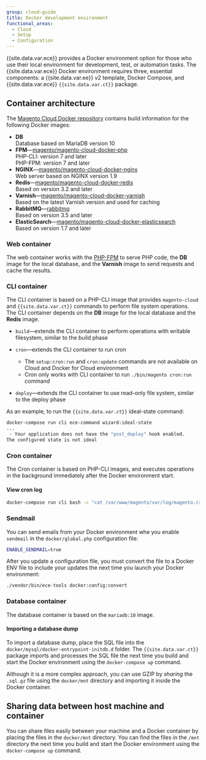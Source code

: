 ```yaml
---
group: cloud-guide
title: Docker development environment
functional_areas:
  - Cloud
  - Setup
  - Configuration
---
```


{{site.data.var.ece}} provides a Docker environment option for those who use their local environment for development, test, or automation tasks. The {{site.data.var.ece}} Docker environment requires three, essential components: a {{site.data.var.ee}} v2 template, Docker Compose, and {{site.data.var.ece}} `{{site.data.var.ct}}` package.

## Container architecture

The [Magento Cloud Docker repository](https://github.com/magento/magento-cloud-docker) contains build information for the following Docker images:

-  **DB**  
    Database based on MariaDB version 10
-  **FPM**—[magento/magento-cloud-docker-php](https://hub.docker.com/r/magento/magento-cloud-docker-php)  
    PHP-CLI: version 7 and later  
    PHP-FPM: version 7 and later  
-  **NGINX**—[magento/magento-cloud-docker-nginx](https://hub.docker.com/r/magento/magento-cloud-docker-nginx)  
    Web server based on NGINX version 1.9
-  **Redis**—[magento/magento-cloud-docker-redis](https://hub.docker.com/r/magento/magento-cloud-docker-redis)  
    Based on version 3.2 and later
-  **Varnish**—[magento/magento-cloud-docker-varnish](https://hub.docker.com/r/magento/magento-cloud-docker-varnish)  
    Based on the latest Varnish version and used for caching
-  **RabbitMQ**—[rabbitmq](https://hub.docker.com/_/rabbitmq)  
    Based on version 3.5 and later
-  **ElasticSearch**—[magento/magento-cloud-docker-elasticsearch](https://hub.docker.com/r/magento/magento-cloud-docker-elasticsearch)  
    Based on version 1.7 and later

### Web container

The web container works with the [PHP-FPM](https://php-fpm.org) to serve PHP code, the **DB** image for the local database, and the **Varnish** image to send requests and cache the results.

### CLI container

The CLI container is based on a PHP-CLI image that provides `magento-cloud` and `{{site.data.var.ct}}` commands to perform file system operations. The CLI container depends on the **DB** image for the local database and the **Redis** image.

-  `build`—extends the CLI container to perform operations with writable filesystem, similar to the build phase
-  `cron`—extends the CLI container to run cron

    -  The `setup:cron:run` and `cron:update` commands are not available on Cloud and Docker for Cloud environment
    -  Cron only works with CLI container to run `./bin/magento cron:run` command

-  `deploy`—extends the CLI container to use read-only file system, similar to the deploy phase

As an example, to run the `{{site.data.var.ct}}` ideal-state command:

```bash
docker-compose run cli ece-command wizard:ideal-state
...
 - Your application does not have the "post_deploy" hook enabled.
The configured state is not ideal
```

### Cron container

The Cron container is based on PHP-CLI images, and executes operations in the background immediately after the Docker environment start.

#### View cron log

```bash
docker-compose run cli bash -c "cat /var/www/magento/var/log/magento.cron.log"
```

### Sendmail

You can send emails from your Docker environment whe you enable `sendmail` in the `docker/global.php` configuration file:

```bash
ENABLE_SENDMAIL=true
```

After you update a configuration file, you must convert the file to a Docker ENV file to include your updates the next time you launch your Docker environment:

```bash
./vendor/bin/ece-tools docker:config:convert
```

### Database container

The database container is based on the `mariadb:10` image.

#### Importing a database dump

To import a database dump, place the SQL file into the `docker/mysql/docker-entrypoint-initdb.d` folder. The `{{site.data.var.ct}}` package imports and processes the SQL file the next time you build and start the Docker environment using the `docker-compose up` command.

Although it is a more complex approach, you can use GZIP by _sharing_ the `.sql.gz` file using the `docker/mnt` directory and importing it inside the Docker container.

## Sharing data between host machine and container

You can share files easily between your machine and a Docker container by placing the files in the `docker/mnt` directory. You can find the files in the `/mnt` directory the next time you build and start the Docker environment using the `docker-compose up` command. 

